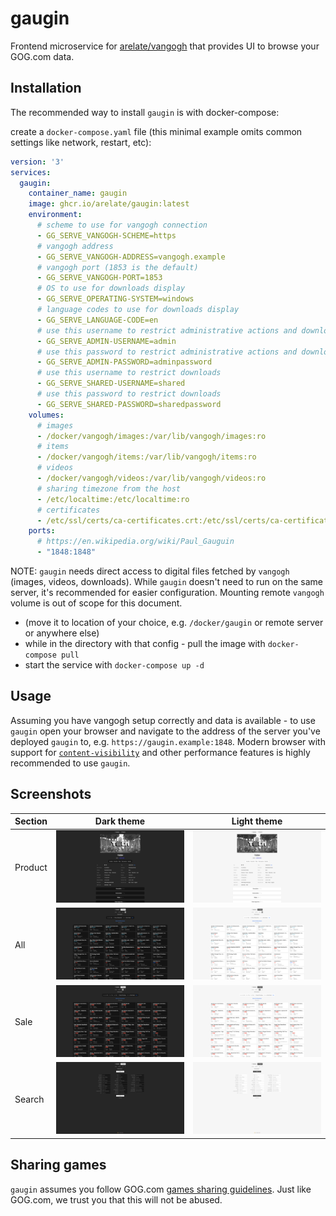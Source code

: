 # gaugin

Frontend microservice for [arelate/vangogh](https://github.com/arelate/vangogh) that provides UI to browse your GOG.com data.

## Installation

The recommended way to install `gaugin` is with docker-compose:

create a `docker-compose.yaml` file (this minimal example omits common settings like network, restart, etc):

```yaml
version: '3'
services:
  gaugin:
    container_name: gaugin
    image: ghcr.io/arelate/gaugin:latest
    environment:
      # scheme to use for vangogh connection
      - GG_SERVE_VANGOGH-SCHEME=https
      # vangogh address
      - GG_SERVE_VANGOGH-ADDRESS=vangogh.example
      # vangogh port (1853 is the default)
      - GG_SERVE_VANGOGH-PORT=1853
      # OS to use for downloads display
      - GG_SERVE_OPERATING-SYSTEM=windows
      # language codes to use for downloads display
      - GG_SERVE_LANGUAGE-CODE=en
      # use this username to restrict administrative actions and downloads
      - GG_SERVE_ADMIN-USERNAME=admin
      # use this password to restrict administrative actions and downloads
      - GG_SERVE_ADMIN-PASSWORD=adminpassword
      # use this username to restrict downloads
      - GG_SERVE_SHARED-USERNAME=shared
      # use this password to restrict downloads
      - GG_SERVE_SHARED-PASSWORD=sharedpassword
    volumes:
      # images
      - /docker/vangogh/images:/var/lib/vangogh/images:ro
      # items
      - /docker/vangogh/items:/var/lib/vangogh/items:ro
      # videos
      - /docker/vangogh/videos:/var/lib/vangogh/videos:ro
      # sharing timezone from the host
      - /etc/localtime:/etc/localtime:ro
      # certificates
      - /etc/ssl/certs/ca-certificates.crt:/etc/ssl/certs/ca-certificates.crt:ro
    ports:
      # https://en.wikipedia.org/wiki/Paul_Gauguin
      - "1848:1848"
```

NOTE: `gaugin` needs direct access to digital files fetched by `vangogh` (images, videos, downloads). While `gaugin` doesn't need to run on the same server, it's recommended for easier configuration. Mounting remote `vangogh` volume is out of scope for this document. 

- (move it to location of your choice, e.g. `/docker/gaugin` or remote server or anywhere else)
- while in the directory with that config - pull the image with `docker-compose pull`
- start the service with `docker-compose up -d`

## Usage

Assuming you have vangogh setup correctly and data is available - to use `gaugin` open your browser and navigate to the address of the server you've deployed `gaugin` to, e.g. `https://gaugin.example:1848`. Modern browser with support for [`content-visibility`](https://caniuse.com/?search=content-visibility) and other performance features is highly recommended to use `gaugin`.

## Screenshots

| Section | Dark theme                                        | Light theme                                         |
|---------|---------------------------------------------------|-----------------------------------------------------|
| Product | ![Product, dark theme](./images/product-dark.png) | ![Product, light theme](./images/product-light.png) |
| All     | ![All, dark theme](./images/all-dark.png)         | ![All, light theme](./images/all-light.png)         |
| Sale    | ![Sale, dark theme](./images/sale-dark.png)       | ![Sale, light theme](./images/sale-light.png)       |     
 | Search  | ![Search, dark theme](./images/search-dark.png)   | ![Search, dark theme](./images/search-light.png)    |

## Sharing games

`gaugin` assumes you follow GOG.com [games sharing guidelines](https://support.gog.com/hc/en-us/articles/212184489-Can-I-share-games-with-others-?product=gog). Just like GOG.com, we trust you that this will not be abused.
